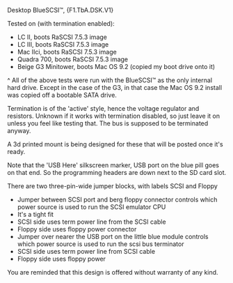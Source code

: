 Desktop BlueSCSI™, {F1.TbA.DSK.V1}

Tested on (with termination enabled):
* LC II, boots RaSCSI 7.5.3 image
* LC III, boots RaSCSI 7.5.3 image
* Mac IIci, boots RaSCSI 7.5.3 image
* Quadra 700, boots RaSCSI 7.5.3 image
* Beige G3 Minitower, boots Mac OS 9.2 (copied my boot drive onto it)

^ All of the above tests were run with the BlueSCSI™ as the only internal hard drive.  Except in the case of the G3, in that case the Mac OS 9.2 install was copied off a bootable SATA drive.

Termination is of the 'active' style, hence the voltage regulator and resistors.  Unknown if it works with termination disabled, so just leave it on unless you feel like testing that.  The bus is supposed to be terminated anyway.

A 3d printed mount is being designed for these that will be posted once it's ready.

Note that the 'USB Here' silkscreen marker, USB port on the blue pill goes on that end.  So the programming headers are down next to the SD card slot.

There are two three-pin-wide jumper blocks, with labels SCSI and Floppy

* Jumper between SCSI port and berg floppy connector controls which power source is used to run the SCSI emulator CPU
 * It's a tight fit
 * SCSI side uses term power line from the SCSI cable
 * Floppy side uses floppy power connector
* Jumper over nearer the USB port on the little blue module controls which power source is used to run the scsi bus terminator
 * SCSI side uses term power line from SCSI cable
 * Floppy side uses floppy power

You are reminded that this design is offered without warranty of any kind.